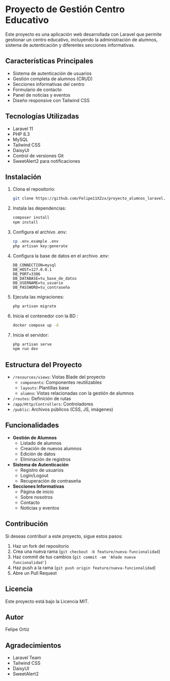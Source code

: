 # Proyecto de Gestión Centro Educativo

Este proyecto es una aplicación web desarrollada con Laravel que permite gestionar un centro educativo, incluyendo la administración de alumnos, sistema de autenticación y diferentes secciones informativas.

## Características Principales
- Sistema de autenticación de usuarios
- Gestión completa de alumnos (CRUD)
- Secciones informativas del centro
- Formulario de contacto
- Panel de noticias y eventos
- Diseño responsive con Tailwind CSS

## Tecnologías Utilizadas
- Laravel 11
- PHP 8.3
- MySQL
- Tailwind CSS
- DaisyUI
- Control de versiones Git
- SweetAlert2 para notificaciones

## Instalación
1. Clona el repositorio:
   ```bash
   git clone https://github.com/Felipe11XZzx/proyecto_alumnos_laravel.git
   ```

2. Instala las dependencias:
   ```bash
   composer install
   npm install
   ```

3. Configura el archivo .env:
   ```bash
   cp .env.example .env
   php artisan key:generate
   ```

4. Configura la base de datos en el archivo .env:
   ```
   DB_CONNECTION=mysql
   DB_HOST=127.0.0.1
   DB_PORT=3306
   DB_DATABASE=tu_base_de_datos
   DB_USERNAME=tu_usuario
   DB_PASSWORD=tu_contraseña
   ```

5. Ejecuta las migraciones:
   ```bash
   php artisan migrate
   ```

6. Inicia el contenedor con  la BD :
   ```bash
   docker compose up -d
   ```

7. Inicia el servidor:
   ```bash
   php artisan serve
   npm run dev
   ```

## Estructura del Proyecto
- `/resources/views`: Vistas Blade del proyecto
  - `components`: Componentes reutilizables
  - `layouts`: Plantillas base
  - `alumno`: Vistas relacionadas con la gestión de alumnos
- `/routes`: Definición de rutas
- `/app/Http/Controllers`: Controladores
- `/public`: Archivos públicos (CSS, JS, imágenes)

## Funcionalidades
- **Gestión de Alumnos**
  - Listado de alumnos
  - Creación de nuevos alumnos
  - Edición de datos
  - Eliminación de registros
- **Sistema de Autenticación**
  - Registro de usuarios
  - Login/Logout
  - Recuperación de contraseña
- **Secciones Informativas**
  - Página de inicio
  - Sobre nosotros
  - Contacto
  - Noticias y eventos

## Contribución
Si deseas contribuir a este proyecto, sigue estos pasos:
1. Haz un fork del repositorio
2. Crea una nueva rama (`git checkout -b feature/nueva-funcionalidad`)
3. Haz commit de tus cambios (`git commit -am 'Añade nueva funcionalidad'`)
4. Haz push a la rama (`git push origin feature/nueva-funcionalidad`)
5. Abre un Pull Request

## Licencia
Este proyecto está bajo la Licencia MIT.

## Autor
Felipe Ortiz

## Agradecimientos
- Laravel Team
- Tailwind CSS
- DaisyUI
- SweetAlert2
